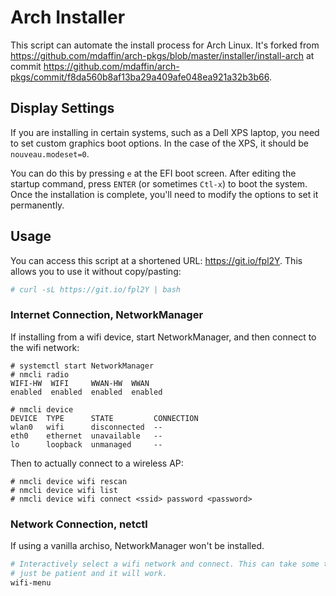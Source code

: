 # Arch Installer

This script can automate the install process for Arch Linux. It's forked from
https://github.com/mdaffin/arch-pkgs/blob/master/installer/install-arch at
commit
https://github.com/mdaffin/arch-pkgs/commit/f8da560b8af13ba29a409afe048ea921a32b3b66.

## Display Settings

If you are installing in certain systems, such as a Dell XPS laptop, you
need to set custom graphics boot options. In the case of the XPS, it
should be `nouveau.modeset=0`.

You can do this by pressing `e` at the EFI boot screen. After editing
the startup command, press `ENTER` (or sometimes `Ctl-x`) to boot the
system. Once the
installation is complete, you'll need to modify the options to set it
permanently.

## Usage

You can access this script at a shortened URL: https://git.io/fpl2Y. This allows
you to use it without copy/pasting:

```sh
# curl -sL https://git.io/fpl2Y | bash
```

### Internet Connection, NetworkManager

If installing from a wifi device, start NetworkManager, and then connect
to the wifi network:

```
# systemctl start NetworkManager
# nmcli radio
WIFI-HW  WIFI     WWAN-HW  WWAN
enabled  enabled  enabled  enabled

# nmcli device
DEVICE  TYPE      STATE         CONNECTION
wlan0   wifi      disconnected  --
eth0    ethernet  unavailable   --
lo      loopback  unmanaged     --
```

Then to actually connect to a wireless AP:

```
# nmcli device wifi rescan
# nmcli device wifi list
# nmcli device wifi connect <ssid> password <password>
```

### Network Connection, netctl

If using a vanilla archiso, NetworkManager won't be installed.

``` sh
# Interactively select a wifi network and connect. This can take some time; 
# just be patient and it will work.
wifi-menu
```

```

```


